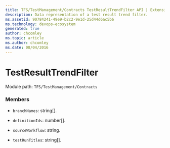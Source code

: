 ```yaml
---
title: TFS/TestManagement/Contracts TestResultTrendFilter API | Extensions for Azure DevOps Services
description: Data representation of a test result trend filter.
ms.assetid: 90784241-49e9-b2c2-9e1d-25d44d6ac5b6
ms.technology: devops-ecosystem
generated: true
author: chcomley
ms.topic: article
ms.author: chcomley
ms.date: 08/04/2016
---
```


# TestResultTrendFilter

Module path: `TFS/TestManagement/Contracts`

### Members

* `branchNames`: string[].

* `definitionIds`: number[].

* `sourceWorkflow`: string.

* `testRunTitles`: string[].
